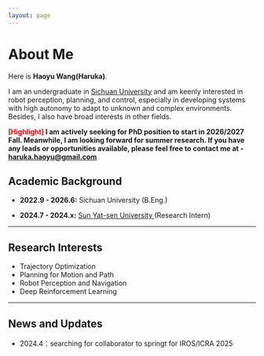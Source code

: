 ```yaml
---
layout: page
---
```


# About Me


Here is **Haoyu Wang(Haruka)**.

I am an undergraduate in [Sichuan University](https://en.scu.edu.cn/) and am keenly interested in robot perception, planning, and control, especially in developing systems with high autonomy to adapt to unknown and complex environments. Besides, I also have broad interests in other fields.


**<font color='red'>[Highlight]</font> I am actively seeking for PhD position to start in 2026/2027 Fall. Meanwhile, I am looking forward for summer research. If you have any leads or opportunities available, please feel free to contact me at - haruka.haoyu@gmail.com**


## Academic Background

- **2022.9 - 2026.6:** Sichuan University (B.Eng.)

- **2024.7 - 2024.x:** [Sun Yat-sen University ](https://www.sysu.edu.cn/sysuen/)(Research Intern)


---

## Research Interests

- Trajectory Optimization
- Planning for Motion and Path
- Robot Perception and Navigation
- Deep Reinforcement Learning


---

## News and Updates

- 2024.4：searching for collaborator to springt for IROS/ICRA 2025
